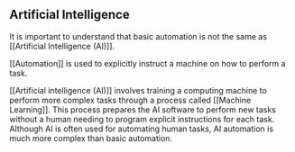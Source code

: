 ## **Artificial Intelligence**

It is important to understand that basic automation is not the same as [[Artificial Intelligence (AI)]]. 

[[Automation]] is used to explicitly instruct a machine on how to perform a task. 

[[Artificial intelligence (AI)]] involves training a computing machine to perform more complex tasks through a process called [[Machine Learning]]. This process prepares the AI software to perform new tasks without a human needing to program explicit instructions for each task. Although AI is often used for automating human tasks, AI automation is much more complex than basic automation.